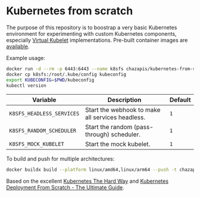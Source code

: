 # Kubernetes from scratch

The purpose of this repository is to boostrap a very basic Kubernetes environment for experimenting with custom Kubernetes components, especially [Virtual Kubelet](https://github.com/virtual-kubelet/virtual-kubelet) implementations. Pre-built container images are [available](https://hub.docker.com/r/chazapis/kubernetes-from-scratch).

Example usage:
```bash
docker run -d --rm -p 6443:6443 --name k8sfs chazapis/kubernetes-from-scratch:<tag>
docker cp k8sfs:/root/.kube/config kubeconfig
export KUBECONFIG=$PWD/kubeconfig
kubectl version
```

| Variable                  | Description                                      | Default |
|---------------------------|--------------------------------------------------|---------|
| `K8SFS_HEADLESS_SERVICES` | Start the webhook to make all services headless. | `1`     |
| `K8SFS_RANDOM_SCHEDULER`  | Start the random (pass-through) scheduler.       | `1`     |
| `K8SFS_MOCK_KUBELET`      | Start the mock kubelet.                          | `1`     |

To build and push for multiple architectures:
```bash
docker buildx build --platform linux/amd64,linux/arm64 --push -t chazapis/kubernetes-from-scratch:<tag> .
```

Based on the excellent [Kubernetes The Hard Way](https://github.com/kelseyhightower/kubernetes-the-hard-way) and [Kubernetes Deployment From Scratch - The Ultimate Guide](https://www.ulam.io/blog/kubernetes-scratch).
